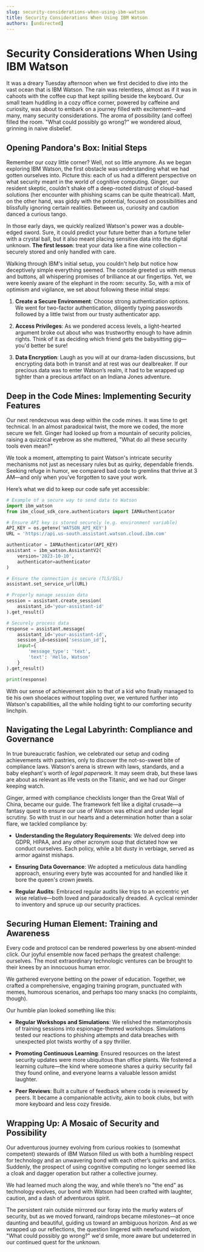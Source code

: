 ```yaml
---
slug: security-considerations-when-using-ibm-watson
title: Security Considerations When Using IBM Watson
authors: [undirected]
---
```



# Security Considerations When Using IBM Watson

It was a dreary Tuesday afternoon when we first decided to dive into the vast ocean that is IBM Watson. The rain was relentless, almost as if it was in cahoots with the coffee cup that kept spilling beside the keyboard. Our small team huddling in a cozy office corner, powered by caffeine and curiosity, was about to embark on a journey filled with excitement—and many, many security considerations. The aroma of possibility (and coffee) filled the room. "What could possibly go wrong?" we wondered aloud, grinning in naive disbelief.

## Opening Pandora's Box: Initial Steps

Remember our cozy little corner? Well, not so little anymore. As we began exploring IBM Watson, the first obstacle was understanding what we had gotten ourselves into. Picture this: each of us had a different perspective on what security meant in the world of cognitive computing. Ginger, our resident skeptic, couldn't shake off a deep-rooted distrust of cloud-based solutions (her encounter with phishing scams can be quite theatrical). Matt, on the other hand, was giddy with the potential, focused on possibilities and blissfully ignoring certain realities. Between us, curiosity and caution danced a curious tango.

In those early days, we quickly realized Watson's power was a double-edged sword. Sure, it could predict your future better than a fortune teller with a crystal ball, but it also meant placing sensitive data into the digital unknown. **The first lesson**: treat your data like a fine wine collection – securely stored and only handled with care. 

Walking through IBM's initial setup, you couldn't help but notice how deceptively simple everything seemed. The console greeted us with menus and buttons, all whispering promises of brilliance at our fingertips. Yet, we were keenly aware of the elephant in the room: security. So, with a mix of optimism and vigilance, we set about following these initial steps:

1. **Create a Secure Environment**: Choose strong authentication options. We went for two-factor authentication, diligently typing passwords followed by a little twist from our trusty authenticator app.
   
2. **Access Privileges**: As we pondered access levels, a light-hearted argument broke out about who was trustworthy enough to have admin rights. Think of it as deciding which friend gets the babysitting gig—you'd better be sure!

3. **Data Encryption**: Laugh as you will at our drama-laden discussions, but encrypting data both in transit and at rest was our dealbreaker. If our precious data was to enter Watson’s realm, it had to be wrapped up tighter than a precious artifact on an Indiana Jones adventure.

## Deep in the Code Mines: Implementing Security Features

Our next rendezvous was deep within the code mines. It was time to get technical. In an almost paradoxical twist, the more we coded, the more secure we felt. Ginger had looked up from a mountain of security policies, raising a quizzical eyebrow as she muttered, "What do all these security tools even mean?" 

We took a moment, attempting to paint Watson's intricate security mechanisms not just as necessary rules but as quirky, dependable friends. Seeking refuge in humor, we compared bad code to gremlins that thrive at 3 AM—and only when you’ve forgotten to save your work.

Here’s what we did to keep our code safe yet accessible:

```python
# Example of a secure way to send data to Watson
import ibm_watson
from ibm_cloud_sdk_core.authenticators import IAMAuthenticator

# Ensure API key is stored securely (e.g. environment variable)
API_KEY = os.getenv('WATSON_API_KEY')
URL = 'https://api.us-south.assistant.watson.cloud.ibm.com'

authenticator = IAMAuthenticator(API_KEY)
assistant = ibm_watson.AssistantV2(
    version='2023-10-10',
    authenticator=authenticator
)

# Ensure the connection is secure (TLS/SSL)
assistant.set_service_url(URL)

# Properly manage session data
session = assistant.create_session(
    assistant_id='your-assistant-id'
).get_result()

# Securely process data
response = assistant.message(
    assistant_id='your-assistant-id',
    session_id=session['session_id'],
    input={
        'message_type': 'text',
        'text': 'Hello, Watson'
    }
).get_result()

print(response)
```

With our sense of achievement akin to that of a kid who finally managed to tie his own shoelaces without toppling over, we ventured further into Watson's capabilities, all the while holding tight to our comforting security linchpin.

## Navigating the Legal Labyrinth: Compliance and Governance

In true bureaucratic fashion, we celebrated our setup and coding achievements with pastries, only to discover the not-so-sweet bite of compliance laws. Watson's arena is strewn with laws, standards, and a baby elephant's worth of *legal paperwork*. It may seem drab, but these laws are about as relevant as life vests on the Titanic, and we had our Ginger keeping watch.

Ginger, armed with compliance checklists longer than the Great Wall of China, became our guide. The framework felt like a digital crusade—a fantasy quest to ensure our use of Watson was ethical and under legal scrutiny. So with trust in our hearts and a determination hotter than a solar flare, we tackled compliance by:

- **Understanding the Regulatory Requirements**: We delved deep into GDPR, HIPAA, and any other acronym soup that dictated how we conduct ourselves. Each policy, while a bit dusty in verbiage, served as armor against mishaps.
  
- **Ensuring Data Governance**: We adopted a meticulous data handling approach, ensuring every byte was accounted for and handled like it bore the queen's crown jewels.

- **Regular Audits**: Embraced regular audits like trips to an eccentric yet wise relative—both loved and paradoxically dreaded. A cyclical reminder to inventory and spruce up our security practices.

## Securing Human Element: Training and Awareness

Every code and protocol can be rendered powerless by one absent-minded click. Our joyful ensemble now faced perhaps the greatest challenge: ourselves. The most extraordinary technologic ventures can be brought to their knees by an innocuous human error. 

We gathered everyone betting on the power of education. Together, we crafted a comprehensive, engaging training program, punctuated with memes, humorous scenarios, and perhaps too many snacks (no complaints, though).

Our humble plan looked something like this:

- **Regular Workshops and Simulations**: We relished the metamorphosis of training sessions into espionage-themed workshops. Simulations tested our reactions to phishing attempts and data breaches with unexpected plot twists worthy of a spy thriller.

- **Promoting Continuous Learning**: Ensured resources on the latest security updates were more ubiquitous than office plants. We fostered a learning culture—the kind where someone shares a quirky security fail they found online, and everyone learns a valuable lesson amidst laughter.

- **Peer Reviews**: Built a culture of feedback where code is reviewed by peers. It became a companionable activity, akin to book clubs, but with more keyboard and less cozy fireside.

## Wrapping Up: A Mosaic of Security and Possibility

Our adventurous journey evolving from curious rookies to (somewhat competent) stewards of IBM Watson filled us with both a humbling respect for technology and an unwavering bond with each other’s quirks and antics. Suddenly, the prospect of using cognitive computing no longer seemed like a cloak and dagger operation but rather a collective journey. 

We had learned much along the way, and while there’s no "the end" as technology evolves, our bond with Watson had been crafted with laughter, caution, and a dash of adventurous spirit.

The persistent rain outside mirrored our foray into the murky waters of security, but as we moved forward, raindrops became milestones—at once daunting and beautiful, guiding us toward an ambiguous horizon. And as we wrapped up our reflections, the question lingered with newfound wisdom, "What could possibly go wrong?" we'd smile, more aware but undeterred in our continued quest for the unknown.